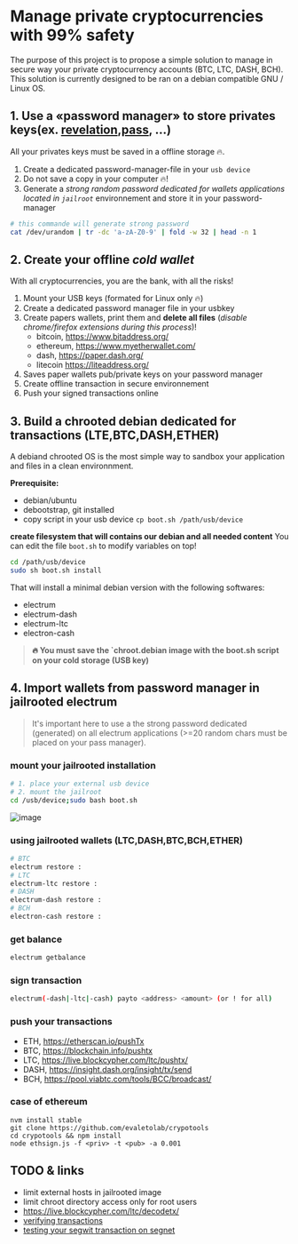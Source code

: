 # Manage private cryptocurrencies with 99% safety
The purpose of this project is to propose a simple solution to manage in secure way
your private cryptocurrency accounts (BTC, LTC, DASH, BCH).
This solution is currently designed to be ran on a debian compatible GNU / Linux OS.

## 1. Use a «password manager» to store privates keys(ex. [revelation](https://revelation.olasagasti.info/),[pass](https://www.passwordstore.org/), ...)
All your privates keys must be saved in a offline storage :fire:.
1. Create a dedicated password-manager-file in your `usb device` 
2. Do not save a copy in your computer :fire:!
3. Generate a *strong random password dedicated for wallets applications located in `jailroot`* environnement and store it in your password-manager

```bash
# this commande will generate strong password
cat /dev/urandom | tr -dc 'a-zA-Z0-9' | fold -w 32 | head -n 1
```

## 2. Create your offline *cold wallet* 
With all cryptocurrencies, you are the bank, with all the risks! 

1. Mount your USB keys (formated for Linux only :fire:)
1. Create a dedicated password manager file in your usbkey
1. Create papers wallets, print them and **delete all files** (*disable chrome/firefox extensions during this process*)! 
   * bitcoin, https://www.bitaddress.org/ 
   * ethereum, https://www.myetherwallet.com/ 
   * dash, https://paper.dash.org/ 
   * litecoin https://liteaddress.org/ 
2. Saves paper wallets pub/private keys on your password manager 
3. Create offline transaction in secure environnement
4. Push your signed transactions online


## 3. Build a chrooted debian dedicated for transactions (LTE,BTC,DASH,ETHER)
A debiand chrooted OS is the most simple way to sandbox your application and files in a clean environnment. 

**Prerequisite:**
* debian/ubuntu 
* debootstrap, git installed
* copy script in your usb device `cp boot.sh /path/usb/device`


**create filesystem that will contains our debian and all needed content**
You can edit the file `boot.sh` to modify variables on top!

```bash
cd /path/usb/device
sudo sh boot.sh install
```

That will install a minimal debian version with the following softwares:
* electrum 
* electrum-dash
* electrum-ltc
* electron-cash 

> **:fire: You must save the `chroot.debian image with the boot.sh script on your cold storage (USB key)**

## 4. Import wallets from password manager in jailrooted electrum
> It's important here to use a the strong password dedicated (generated) on all electrum applications (>=20 random chars must be placed on your pass manager).

### mount your jailrooted installation
```bash
# 1. place your external usb device
# 2. mount the jailroot 
cd /usb/device;sudo bash boot.sh 
```
![image](https://user-images.githubusercontent.com/1422935/32614813-5be24cee-c56e-11e7-9670-dc5ce2f19213.png)

### using jailrooted wallets (LTC,DASH,BTC,BCH,ETHER)

```bash
# BTC
electrum restore :
# LTC
electrum-ltc restore :
# DASH
electrum-dash restore :
# BCH
electron-cash restore :
```

### get balance 

```bash
electrum getbalance

```
 
### sign transaction

```bash
electrum(-dash|-ltc|-cash) payto <address> <amount> (or ! for all)
```

### push your transactions 
* ETH, https://etherscan.io/pushTx
* BTC, https://blockchain.info/pushtx
* LTC, https://live.blockcypher.com/ltc/pushtx/
* DASH, https://insight.dash.org/insight/tx/send
* BCH, https://pool.viabtc.com/tools/BCC/broadcast/


### case of ethereum 

```
nvm install stable
git clone https://github.com/evaletolab/crypotools
cd crypotools && npm install
node ethsign.js -f <priv> -t <pub> -a 0.001
```

## TODO & links

* limit external hosts in jailrooted image
* limit chroot directory access only for root users
* https://live.blockcypher.com/ltc/decodetx/
* [verifying transactions](https://coinb.in/#verify)
* [testing your segwit transaction on segnet](http://n.bitcoin.ninja/checktx)


